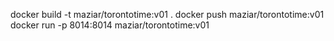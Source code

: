  docker build -t maziar/torontotime:v01 .
 docker push  maziar/torontotime:v01
 docker run -p 8014:8014 maziar/torontotime:v01
